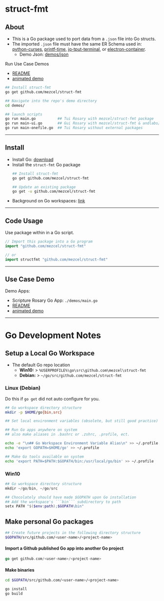 # struct-fmt

## About

* This is a Go package used to port data from a ```.json``` file into Go structs.
* The imported ```.json``` file  must have the same ER Schema used in: [python-curses]( http://github.com/mezcel/python-curses ), [printf-time]( http://github.com/mezcel/printf-time ), [jq-tput-terminal](https://github.com/mezcel/jq-tput-terminal), or [electron-container](https://github.com/mezcel/electron-container).
    * Demo Json: [demos/json](demos/json)

Run Use Case Demos 
* [README](demos)
* [animated demo](https://asciinema.org/a/343751)

```sh
## Install struct-fmt
go get github.com/mezcel/struct-fmt

## Navigate into the repo's demo directory
cd demos/

## launch scripts
go run main.go          ## Tui Rosary with mezcel/struct-fmt package
go run main-ui.go       ## Gui Rosary with mezcel/struct-fmt & andlabs/ui package
go run main-onefile.go  ## Tui Rosary without external packages
```

---

## Install

* Install Go: [download](https://golang.org/dl/)
* Install the ```struct-fmt``` Go package
    ```sh
    ## Install struct-fmt
    go get github.com/mezcel/struct-fmt
    
    ## Update an existing package
    go get -u github.com/mezcel/struct-fmt
    ```
* Background on Go workspaces: [link](#go-development-notes)

---

## Code Usage

Use package within in a Go script.
```go
// Import this package into a Go program
import "github.com/mezcel/struct-fmt"

// or
import structfmt "github.com/mezcel/struct-fmt"
```

---

## Use Case Demo
Demo Apps:
* Scripture Rosary Go App: ```./demos/main.go```
* [README](demos)
* [animated demo](https://asciinema.org/a/343751)

---

# Go Development Notes

## Setup a Local Go Workspace

* The default Go repo location
    * **Win10:** > ```%USERPROFILE%\go\src\github.com\mezcel\struct-fmt```
    * **Debian:** > ```~/go/src/github.com/mezcel/struct-fmt```

### Linux (Debian)

Do this if ```go get``` did not auto configure for you.

```sh
## Go workspace directory structure
mkdir -p $HOME/go{bin,src}

## Set local environment variables (obsolete, but still good practice)

## Run Go apps anywhere on system
## also make aliases in .bashrc or .zshrc, .profile, ect.

echo -e "\n## Go Workspace Environment Variable Alias\n" >> ~/.profile
echo 'export GOPATH=$HOME/go' >> ~/.profile

## Make Go tools available on system
echo 'export PATH=$PATH:$GOPATH/bin:/usr/local/go/bin' >> ~/.profile
```

### Win10
```ps1
## Go workspace directory structure
mkdir ~/go/bin, ~/go/src

## Chocolately should have made $GOPATH upon Go installation
## Add the workspace's ```bin``` subdirectory to path
setx PATH "$($env:path);$GOPATH\bin"
```

## Make personal Go packages

```sh
## Create future projects in the following directory structure
$GOPATH/src/github.com/<user-name>/<project-name>
```

#### Import a Github published Go app into another Go project
```go
go get github.com/<user-name>/<project-name>
```

#### Make binaries
```sh
cd $GOPATH/src/github.com/<user-name>/<project-name>

go install
go build
```